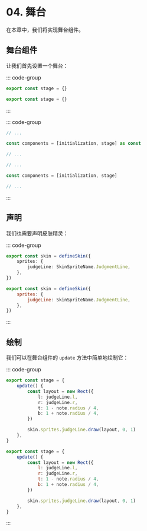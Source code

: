 # 04. 舞台

在本章中，我们将实现舞台组件。

## 舞台组件

让我们首先设置一个舞台：

::: code-group

```TypeScript
export const stage = {}
```

```JavaScript
export const stage = {}
```

:::

::: code-group

```TypeScript
// ...

const components = [initialization, stage] as const

// ...
```

```JavaScript
// ...

const components = [initialization, stage]

// ...
```

:::

## 声明

我们也需要声明皮肤精灵：

::: code-group

```TypeScript
export const skin = defineSkin({
    sprites: {
        judgeLine: SkinSpriteName.JudgmentLine,
    },
})
```

```JavaScript
export const skin = defineSkin({
    sprites: {
        judgeLine: SkinSpriteName.JudgmentLine,
    },
})
```

:::

## 绘制

我们可以在舞台组件的 `update` 方法中简单地绘制它：

::: code-group

```TypeScript
export const stage = {
    update() {
        const layout = new Rect({
            l: judgeLine.l,
            r: judgeLine.r,
            t: 1 - note.radius / 4,
            b: 1 + note.radius / 4,
        })

        skin.sprites.judgeLine.draw(layout, 0, 1)
    },
}
```

```JavaScript
export const stage = {
    update() {
        const layout = new Rect({
            l: judgeLine.l,
            r: judgeLine.r,
            t: 1 - note.radius / 4,
            b: 1 + note.radius / 4,
        })

        skin.sprites.judgeLine.draw(layout, 0, 1)
    },
}
```

:::
